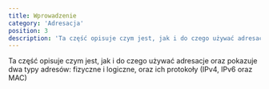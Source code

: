 ```yaml
---
title: Wprowadzenie
category: 'Adresacja'
position: 3
description: 'Ta część opisuje czym jest, jak i do czego używać adresacje oraz pokazuje dwa typy adresów: fizyczne i logiczne, oraz ich protokoły (IPv4, IPv6 oraz MAC)'
---
```


Ta część opisuje czym jest, jak i do czego używać adresacje oraz pokazuje dwa typy adresów: fizyczne i logiczne, oraz ich protokoły (IPv4, IPv6 oraz MAC)
